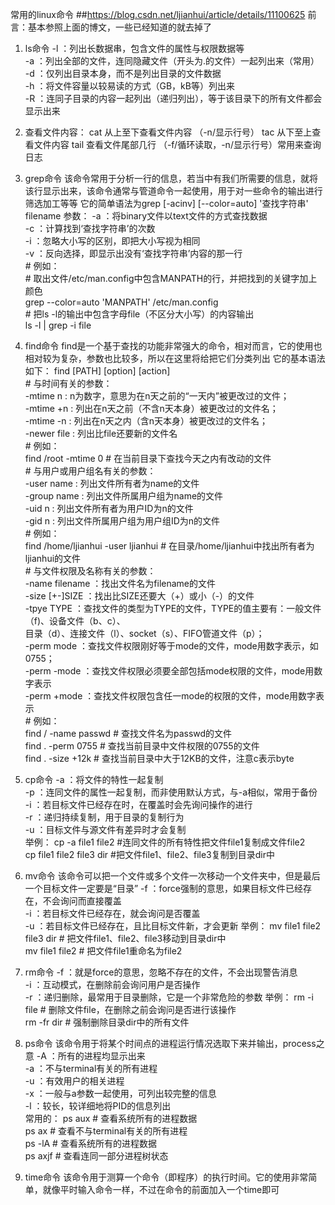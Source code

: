 常用的linux命令
##https://blog.csdn.net/ljianhui/article/details/11100625
前言：基本参照上面的博文，一些已经知道的就去掉了
1. ls命令
	-l ：列出长数据串，包含文件的属性与权限数据等  
	-a ：列出全部的文件，连同隐藏文件（开头为.的文件）一起列出来（常用）  
	-d ：仅列出目录本身，而不是列出目录的文件数据  
	-h ：将文件容量以较易读的方式（GB，kB等）列出来  
	-R ：连同子目录的内容一起列出（递归列出），等于该目录下的所有文件都会显示出来

2. 查看文件内容： 
	cat 从上至下查看文件内容 （-n/显示行号）
	tac 从下至上查看文件内容
	tail 查看文件尾部几行 （-f/循环读取，-n/显示行号）常用来查询日志

3. grep命令
	该命令常用于分析一行的信息，若当中有我们所需要的信息，就将该行显示出来，该命令通常与管道命令一起使用，用于对一些命令的输出进行筛选加工等等
	它的简单语法为grep [-acinv] [--color=auto] '查找字符串' filename 
	参数：	
		-a ：将binary文件以text文件的方式查找数据  
		-c ：计算找到‘查找字符串’的次数  
		-i ：忽略大小写的区别，即把大小写视为相同  
		-v ：反向选择，即显示出没有‘查找字符串’内容的那一行  
		# 例如：  
		# 取出文件/etc/man.config中包含MANPATH的行，并把找到的关键字加上颜色  
		grep --color=auto 'MANPATH' /etc/man.config  
		# 把ls -l的输出中包含字母file（不区分大小写）的内容输出  
		ls -l | grep -i file
4. find命令
	find是一个基于查找的功能非常强大的命令，相对而言，它的使用也相对较为复杂，参数也比较多，所以在这里将给把它们分类列出
	它的基本语法如下：
	find [PATH] [option] [action]  
		# 与时间有关的参数：  
		-mtime n : n为数字，意思为在n天之前的“一天内”被更改过的文件；  
		-mtime +n : 列出在n天之前（不含n天本身）被更改过的文件名；  
		-mtime -n : 列出在n天之内（含n天本身）被更改过的文件名；  
		-newer file : 列出比file还要新的文件名  
		# 例如：  
		find /root -mtime 0 # 在当前目录下查找今天之内有改动的文件    
		# 与用户或用户组名有关的参数：  
		-user name : 列出文件所有者为name的文件  
		-group name : 列出文件所属用户组为name的文件  
		-uid n : 列出文件所有者为用户ID为n的文件  
		-gid n : 列出文件所属用户组为用户组ID为n的文件  
		# 例如：  
		find /home/ljianhui -user ljianhui # 在目录/home/ljianhui中找出所有者为ljianhui的文件  
		# 与文件权限及名称有关的参数：  
		-name filename ：找出文件名为filename的文件  
		-size [+-]SIZE ：找出比SIZE还要大（+）或小（-）的文件  
		-tpye TYPE ：查找文件的类型为TYPE的文件，TYPE的值主要有：一般文件（f)、设备文件（b、c）、  
		             目录（d）、连接文件（l）、socket（s）、FIFO管道文件（p）；  
		-perm mode ：查找文件权限刚好等于mode的文件，mode用数字表示，如0755；  
		-perm -mode ：查找文件权限必须要全部包括mode权限的文件，mode用数字表示  
		-perm +mode ：查找文件权限包含任一mode的权限的文件，mode用数字表示  
		# 例如：  
		find / -name passwd # 查找文件名为passwd的文件  
		find . -perm 0755 # 查找当前目录中文件权限的0755的文件  
		find . -size +12k # 查找当前目录中大于12KB的文件，注意c表示byte  
5. cp命令
	-a ：将文件的特性一起复制  
	-p ：连同文件的属性一起复制，而非使用默认方式，与-a相似，常用于备份  
	-i ：若目标文件已经存在时，在覆盖时会先询问操作的进行  
	-r ：递归持续复制，用于目录的复制行为  
	-u ：目标文件与源文件有差异时才会复制  
	举例：
	cp -a file1 file2 #连同文件的所有特性把文件file1复制成文件file2  
	cp file1 file2 file3 dir #把文件file1、file2、file3复制到目录dir中 
6. mv命令
	该命令可以把一个文件或多个文件一次移动一个文件夹中，但是最后一个目标文件一定要是“目录”
	-f ：force强制的意思，如果目标文件已经存在，不会询问而直接覆盖  
	-i ：若目标文件已经存在，就会询问是否覆盖  
	-u ：若目标文件已经存在，且比目标文件新，才会更新
	举例：
	mv file1 file2 file3 dir # 把文件file1、file2、file3移动到目录dir中  
	mv file1 file2 # 把文件file1重命名为file2 
7. rm命令
	-f ：就是force的意思，忽略不存在的文件，不会出现警告消息  
	-i ：互动模式，在删除前会询问用户是否操作  
	-r ：递归删除，最常用于目录删除，它是一个非常危险的参数 
	举例：
	rm -i file # 删除文件file，在删除之前会询问是否进行该操作  
	rm -fr dir # 强制删除目录dir中的所有文件  
8. ps命令
	该命令用于将某个时间点的进程运行情况选取下来并输出，process之意
	-A ：所有的进程均显示出来  
	-a ：不与terminal有关的所有进程  
	-u ：有效用户的相关进程  
	-x ：一般与a参数一起使用，可列出较完整的信息  
	-l ：较长，较详细地将PID的信息列出  
	常用的：
	ps aux # 查看系统所有的进程数据  
	ps ax # 查看不与terminal有关的所有进程  
	ps -lA # 查看系统所有的进程数据  
	ps axjf # 查看连同一部分进程树状态  
9. time命令
	该命令用于测算一个命令（即程序）的执行时间。它的使用非常简单，就像平时输入命令一样，不过在命令的前面加入一个time即可
	
